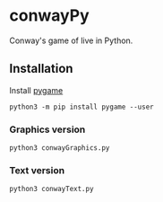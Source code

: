 # conwayPy
Conway's game of live in Python.

## Installation
Install [pygame](http://www.pygame.org/wiki/GettingStarted#Pygame%20Installation)

`python3 -m pip install pygame --user`

### Graphics version

`python3 conwayGraphics.py`

### Text version

`python3 conwayText.py`
